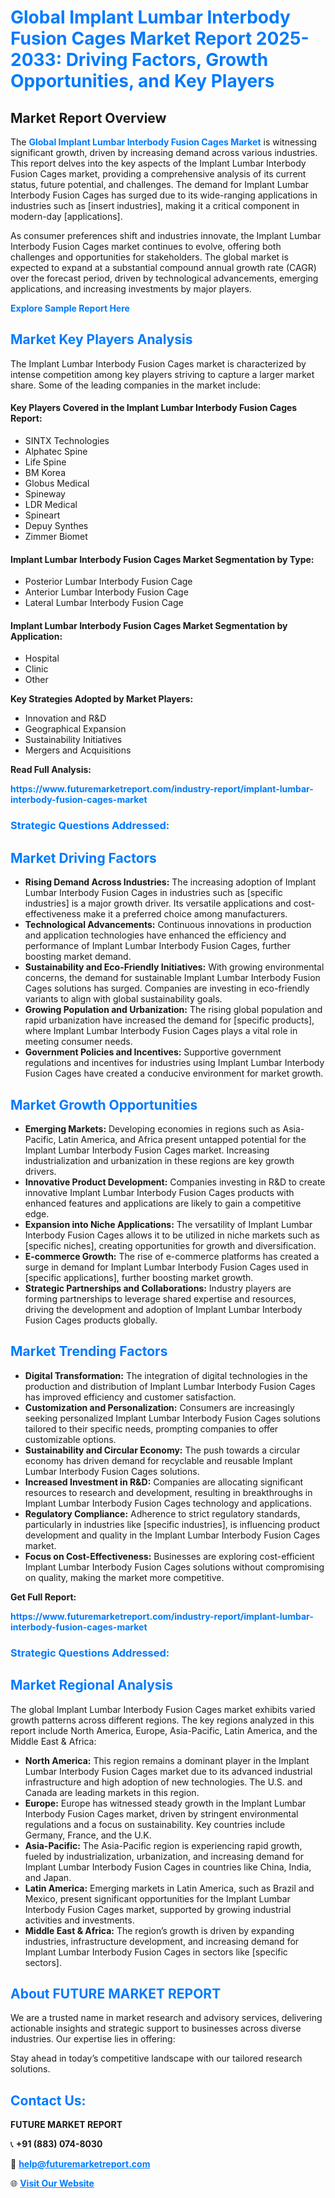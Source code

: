 <h1 style="color: #007BFF;">Global Implant Lumbar Interbody Fusion Cages Market Report 2025-2033: Driving Factors, Growth Opportunities, and Key Players</h1>

<section id="overview">
<h2>Market Report Overview</h2>
<p>The <a href="https://www.futuremarketreport.com/industry-report/implant-lumbar-interbody-fusion-cages-market" style="color: #007BFF; text-decoration: none;"><strong>Global Implant Lumbar Interbody Fusion Cages Market</strong></a> is witnessing significant growth, driven by increasing demand across various industries. This report delves into the key aspects of the Implant Lumbar Interbody Fusion Cages market, providing a comprehensive analysis of its current status, future potential, and challenges. The demand for Implant Lumbar Interbody Fusion Cages has surged due to its wide-ranging applications in industries such as [insert industries], making it a critical component in modern-day [applications].</p>
<p>As consumer preferences shift and industries innovate, the Implant Lumbar Interbody Fusion Cages market continues to evolve, offering both challenges and opportunities for stakeholders. The global market is expected to expand at a substantial compound annual growth rate (CAGR) over the forecast period, driven by technological advancements, emerging applications, and increasing investments by major players.</p>
</section>

<section id="overview">
<p><a href="https://www.futuremarketreport.com/request-sample/reportId=26159" style="color: #007BFF; text-decoration: none;"><strong>Explore Sample Report Here</strong></a></p>
</section>

<section id="key-players">
<h2 style="color: #007BFF;">Market Key Players Analysis</h2>
<p>The Implant Lumbar Interbody Fusion Cages market is characterized by intense competition among key players striving to capture a larger market share. Some of the leading companies in the market include:</p>
<h4>Key Players Covered in the Implant Lumbar Interbody Fusion Cages Report:</h4>
<ul><li>SINTX Technologies</li><li>Alphatec Spine</li><li>Life Spine</li><li>BM Korea</li><li>Globus Medical</li><li>Spineway</li><li>LDR Medical</li><li>Spineart</li><li>Depuy Synthes</li><li>Zimmer Biomet</li></ul>
<h4>Implant Lumbar Interbody Fusion Cages Market Segmentation by Type:</h4>
<ul><li>Posterior Lumbar Interbody Fusion Cage</li><li>Anterior Lumbar Interbody Fusion Cage</li><li>Lateral Lumbar Interbody Fusion Cage</li></ul>

<h4>Implant Lumbar Interbody Fusion Cages Market Segmentation by Application:</h4>
<ul><li>Hospital</li><li>Clinic</li><li>Other</li></ul>
<p><strong>Key Strategies Adopted by Market Players:</strong></p>
<ul>
<li>Innovation and R&D</li>
<li>Geographical Expansion</li>
<li>Sustainability Initiatives</li>
<li>Mergers and Acquisitions</li>
</ul>
</section>

<section>
<p><strong>Read Full Analysis: </strong></p><a href="https://www.futuremarketreport.com/industry-report/implant-lumbar-interbody-fusion-cages-market" style="color: #007BFF; text-decoration: none;"><strong>https://www.futuremarketreport.com/industry-report/implant-lumbar-interbody-fusion-cages-market</strong></a>
<h3 style="color: #007BFF;">Strategic Questions Addressed:</h3>
</section>

<section id="driving-factors">
<h2 style="color: #007BFF;">Market Driving Factors</h2>
<ul>
<li><strong>Rising Demand Across Industries:</strong> The increasing adoption of Implant Lumbar Interbody Fusion Cages in industries such as [specific industries] is a major growth driver. Its versatile applications and cost-effectiveness make it a preferred choice among manufacturers.</li>
<li><strong>Technological Advancements:</strong> Continuous innovations in production and application technologies have enhanced the efficiency and performance of Implant Lumbar Interbody Fusion Cages, further boosting market demand.</li>
<li><strong>Sustainability and Eco-Friendly Initiatives:</strong> With growing environmental concerns, the demand for sustainable Implant Lumbar Interbody Fusion Cages solutions has surged. Companies are investing in eco-friendly variants to align with global sustainability goals.</li>
<li><strong>Growing Population and Urbanization:</strong> The rising global population and rapid urbanization have increased the demand for [specific products], where Implant Lumbar Interbody Fusion Cages plays a vital role in meeting consumer needs.</li>
<li><strong>Government Policies and Incentives:</strong> Supportive government regulations and incentives for industries using Implant Lumbar Interbody Fusion Cages have created a conducive environment for market growth.</li>
</ul>
</section>

<section id="growth-opportunities">
<h2 style="color: #007BFF;">Market Growth Opportunities</h2>
<ul>
<li><strong>Emerging Markets:</strong> Developing economies in regions such as Asia-Pacific, Latin America, and Africa present untapped potential for the Implant Lumbar Interbody Fusion Cages market. Increasing industrialization and urbanization in these regions are key growth drivers.</li>
<li><strong>Innovative Product Development:</strong> Companies investing in R&D to create innovative Implant Lumbar Interbody Fusion Cages products with enhanced features and applications are likely to gain a competitive edge.</li>
<li><strong>Expansion into Niche Applications:</strong> The versatility of Implant Lumbar Interbody Fusion Cages allows it to be utilized in niche markets such as [specific niches], creating opportunities for growth and diversification.</li>
<li><strong>E-commerce Growth:</strong> The rise of e-commerce platforms has created a surge in demand for Implant Lumbar Interbody Fusion Cages used in [specific applications], further boosting market growth.</li>
<li><strong>Strategic Partnerships and Collaborations:</strong> Industry players are forming partnerships to leverage shared expertise and resources, driving the development and adoption of Implant Lumbar Interbody Fusion Cages products globally.</li>
</ul>
</section>

<section id="trending-factors">
<h2 style="color: #007BFF;">Market Trending Factors</h2>
<ul>
<li><strong>Digital Transformation:</strong> The integration of digital technologies in the production and distribution of Implant Lumbar Interbody Fusion Cages has improved efficiency and customer satisfaction.</li>
<li><strong>Customization and Personalization:</strong> Consumers are increasingly seeking personalized Implant Lumbar Interbody Fusion Cages solutions tailored to their specific needs, prompting companies to offer customizable options.</li>
<li><strong>Sustainability and Circular Economy:</strong> The push towards a circular economy has driven demand for recyclable and reusable Implant Lumbar Interbody Fusion Cages solutions.</li>
<li><strong>Increased Investment in R&D:</strong> Companies are allocating significant resources to research and development, resulting in breakthroughs in Implant Lumbar Interbody Fusion Cages technology and applications.</li>
<li><strong>Regulatory Compliance:</strong> Adherence to strict regulatory standards, particularly in industries like [specific industries], is influencing product development and quality in the Implant Lumbar Interbody Fusion Cages market.</li>
<li><strong>Focus on Cost-Effectiveness:</strong> Businesses are exploring cost-efficient Implant Lumbar Interbody Fusion Cages solutions without compromising on quality, making the market more competitive.</li>
</ul>
</section>

<section>
<p><strong>Get Full Report: </strong></p><a href="https://www.futuremarketreport.com/industry-report/implant-lumbar-interbody-fusion-cages-market" style="color: #007BFF; text-decoration: none;"><strong>https://www.futuremarketreport.com/industry-report/implant-lumbar-interbody-fusion-cages-market</strong></a>
<h3 style="color: #007BFF;">Strategic Questions Addressed:</h3>
</section>


<section id="regional-analysis">
<h2 style="color: #007BFF;">Market Regional Analysis</h2>
<p>The global Implant Lumbar Interbody Fusion Cages market exhibits varied growth patterns across different regions. The key regions analyzed in this report include North America, Europe, Asia-Pacific, Latin America, and the Middle East & Africa:</p>
<ul>
<li><strong>North America:</strong> This region remains a dominant player in the Implant Lumbar Interbody Fusion Cages market due to its advanced industrial infrastructure and high adoption of new technologies. The U.S. and Canada are leading markets in this region.</li>
<li><strong>Europe:</strong> Europe has witnessed steady growth in the Implant Lumbar Interbody Fusion Cages market, driven by stringent environmental regulations and a focus on sustainability. Key countries include Germany, France, and the U.K.</li>
<li><strong>Asia-Pacific:</strong> The Asia-Pacific region is experiencing rapid growth, fueled by industrialization, urbanization, and increasing demand for Implant Lumbar Interbody Fusion Cages in countries like China, India, and Japan.</li>
<li><strong>Latin America:</strong> Emerging markets in Latin America, such as Brazil and Mexico, present significant opportunities for the Implant Lumbar Interbody Fusion Cages market, supported by growing industrial activities and investments.</li>
<li><strong>Middle East & Africa:</strong> The region’s growth is driven by expanding industries, infrastructure development, and increasing demand for Implant Lumbar Interbody Fusion Cages in sectors like [specific sectors].</li>
</ul>
</section>

<footer>
<h2 style="color: #007BFF;">About FUTURE MARKET REPORT</h2>
<p>We are a trusted name in market research and advisory services, delivering actionable insights and strategic support to businesses across diverse industries. Our expertise lies in offering:</p>

<p>Stay ahead in today’s competitive landscape with our tailored research solutions.</p>

<h2 style="color: #007BFF;">Contact Us:</h2>
<p><strong>FUTURE MARKET REPORT</strong></p>
<p>📞 <strong>+91 (883) 074-8030</strong></p>
<p>📧 <strong><a href="mailto:help@futuremarketreport.com" style="color: #007BFF;">help@futuremarketreport.com</a></strong></p>
<p>🌐 <strong><a href="https://www.futuremarketreport.com/" style="color: #007BFF;">Visit Our Website</a></strong></p>
</footer>